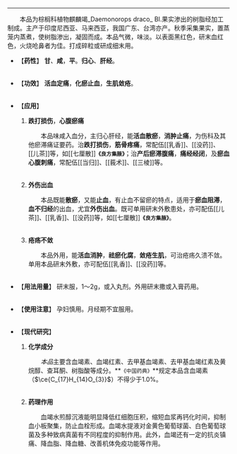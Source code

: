 ---
&emsp;&emsp;本品为棕榈科植物麒麟竭_Daemonorops draco_ Bl.果实渗出的树脂经加工制成。主产于印度尼西亚、马来西亚，我国广东、台湾亦产。秋季采集果实，置蒸笼内蒸煮，使树脂渗出，凝固而成。本品气微，味淡。以表面黑红色，研末血红色，火烧呛鼻者为佳。打成碎粒或研成细末用。

- 【**药性**】
	**甘**、**咸**，**平**。**归心**、**肝经**。<br></br>

- 【**功效**】
	**活血定痛**，**化瘀止血**，**生肌敛疮**。<br></br>

- 【**应用**】
	1. **跌打损伤**，**心腹瘀痛**
		
		&emsp;&emsp;本品味咸入血分，主归心肝经，能**活血散瘀**，**消肿止痛**，为伤科及其他瘀滞痛证要药。治**跌打损伤**，**筋骨疼痛**，常配伍[[乳香]]、[[没药]]、[[儿茶]]等，如[[七厘散]]**`《良方集腋》`**；治**产后瘀滞腹痛**，**痛经经闭**，及**瘀血心腹刺痛**，常配伍[[当归]]、[[莪术]]、[[三棱]]等。<br></br>
	
	2. **外伤出血**
		
		&emsp;&emsp;本品既能**散瘀**，又能**止血**，有止血不留瘀的特点，适用于**瘀血阻滞**，**血不归经**的出血，尤宜**外伤出血**。既可单用研末外敷患处，亦可配伍[[儿茶]]、[[乳香]]、[[没药]]等，如[[七厘散]]**`《良方集腋》`**。<br></br>
	
	3. **疮疡不敛**
		
		&emsp;&emsp;本品外用，能**活血消肿**，**祛瘀化腐**，**敛疮生肌**，可治疮疡久溃不敛。单用本品研末外敷，亦可配伍[[乳香]]、[[没药]]等。<br></br>

- 【**用法用量**】
	研末服，1～2g，或入丸剂。外用研末撒或入膏药用。<br></br>

- 【**使用注意**】
	孕妇慎用。月经期不宜服用。<br></br>

- 【**现代研究**】
	1. **化学成分**
		
		&emsp;&emsp;<dfn>本品</dfn>主要含血竭素、血竭红素、去甲基血竭素、去甲基血竭红素及黄烷醇、查耳酮、树脂酸等成分。**`《中国药典》`**规定本品含血竭素（$\ce{C_{17}H_{14}O_{3}}$）不得少于1.0%。<br></br>
	
	2. **药理作用**
		
		&emsp;&emsp;血竭水煎醇沉液能明显降低红细胞压积，缩短血浆再钙化时间，抑制血小板聚集，防止血栓形成。血竭水提液对金黄色葡萄球菌、白色葡萄球菌及多种致病真菌有不同程度的抑制作用。此外，血竭还有一定的抗炎镇痛、降血脂、降血糖、改善机体免疫功能等作用。